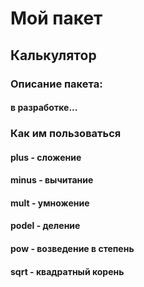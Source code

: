 # Мой пакет

## Калькулятор


### Описание пакета:
#### в разработке...

### Как им пользоваться
#### plus - сложение
#### minus - вычитание
#### mult - умножение
#### podel - деление
#### pow - возведение в степень
#### sqrt - квадратный корень